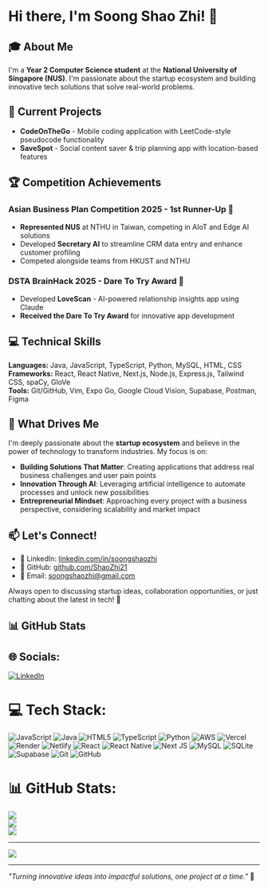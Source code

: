 # Hi there, I'm Soong Shao Zhi! 👋

## 🎓 About Me

I'm a **Year 2 Computer Science student** at the **National University of Singapore (NUS)**. I'm passionate about the startup ecosystem and building innovative tech solutions that solve real-world problems.

## 🚀 Current Projects

- **CodeOnTheGo** - Mobile coding application with LeetCode-style pseudocode functionality
- **SaveSpot** - Social content saver & trip planning app with location-based features

## 🏆 Competition Achievements

### Asian Business Plan Competition 2025 - 1st Runner-Up 🥈
- **Represented NUS** at NTHU in Taiwan, competing in AIoT and Edge AI solutions
- Developed **Secretary AI** to streamline CRM data entry and enhance customer profiling
- Competed alongside teams from HKUST and NTHU

### DSTA BrainHack 2025 - Dare To Try Award 🏅
- Developed **LoveScan** - AI-powered relationship insights app using Claude
- **Received the Dare To Try Award** for innovative app development

## 💻 Technical Skills

**Languages:** Java, JavaScript, TypeScript, Python, MySQL, HTML, CSS  
**Frameworks:** React, React Native, Next.js, Node.js, Express.js, Tailwind CSS, spaCy, GloVe  
**Tools:** Git/GitHub, Vim, Expo Go, Google Cloud Vision, Supabase, Postman, Figma

## 🌟 What Drives Me

I'm deeply passionate about the **startup ecosystem** and believe in the power of technology to transform industries. My focus is on:

- **Building Solutions That Matter**: Creating applications that address real business challenges and user pain points
- **Innovation Through AI**: Leveraging artificial intelligence to automate processes and unlock new possibilities
- **Entrepreneurial Mindset**: Approaching every project with a business perspective, considering scalability and market impact

## 📫 Let's Connect!

- 💼 LinkedIn: [linkedin.com/in/soongshaozhi](https://www.linkedin.com/in/soongshaozhi/)
- 🐙 GitHub: [github.com/ShaoZhi21](https://github.com/ShaoZhi21)
- 📧 Email: soongshaozhi@gmail.com

Always open to discussing startup ideas, collaboration opportunities, or just chatting about the latest in tech! 🚀

## 📊 GitHub Stats


## 🌐 Socials:
[![LinkedIn](https://img.shields.io/badge/LinkedIn-%230077B5.svg?logo=linkedin&logoColor=white)](https://linkedin.com/in/https://www.linkedin.com/in/soongshaozhi/) 

# 💻 Tech Stack:
![JavaScript](https://img.shields.io/badge/javascript-%23323330.svg?style=for-the-badge&logo=javascript&logoColor=%23F7DF1E) ![Java](https://img.shields.io/badge/java-%23ED8B00.svg?style=for-the-badge&logo=openjdk&logoColor=white) ![HTML5](https://img.shields.io/badge/html5-%23E34F26.svg?style=for-the-badge&logo=html5&logoColor=white) ![TypeScript](https://img.shields.io/badge/typescript-%23007ACC.svg?style=for-the-badge&logo=typescript&logoColor=white) ![Python](https://img.shields.io/badge/python-3670A0?style=for-the-badge&logo=python&logoColor=ffdd54) ![AWS](https://img.shields.io/badge/AWS-%23FF9900.svg?style=for-the-badge&logo=amazon-aws&logoColor=white) ![Vercel](https://img.shields.io/badge/vercel-%23000000.svg?style=for-the-badge&logo=vercel&logoColor=white) ![Render](https://img.shields.io/badge/Render-%46E3B7.svg?style=for-the-badge&logo=render&logoColor=white) ![Netlify](https://img.shields.io/badge/netlify-%23000000.svg?style=for-the-badge&logo=netlify&logoColor=#00C7B7) ![React](https://img.shields.io/badge/react-%2320232a.svg?style=for-the-badge&logo=react&logoColor=%2361DAFB) ![React Native](https://img.shields.io/badge/react_native-%2320232a.svg?style=for-the-badge&logo=react&logoColor=%2361DAFB) ![Next JS](https://img.shields.io/badge/Next-black?style=for-the-badge&logo=next.js&logoColor=white) ![MySQL](https://img.shields.io/badge/mysql-4479A1.svg?style=for-the-badge&logo=mysql&logoColor=white) ![SQLite](https://img.shields.io/badge/sqlite-%2307405e.svg?style=for-the-badge&logo=sqlite&logoColor=white) ![Supabase](https://img.shields.io/badge/Supabase-3ECF8E?style=for-the-badge&logo=supabase&logoColor=white) ![Git](https://img.shields.io/badge/git-%23F05033.svg?style=for-the-badge&logo=git&logoColor=white) ![GitHub](https://img.shields.io/badge/github-%23121011.svg?style=for-the-badge&logo=github&logoColor=white)
# 📊 GitHub Stats:
![](https://github-readme-stats.vercel.app/api?username=ShaoZhi21&theme=dark&hide_border=false&include_all_commits=true&count_private=true)<br/>
![](https://nirzak-streak-stats.vercel.app/?user=ShaoZhi21&theme=dark&hide_border=false)<br/>
![](https://github-readme-stats.vercel.app/api/top-langs/?username=ShaoZhi21&theme=dark&hide_border=false&include_all_commits=true&count_private=true&layout=compact)

---
[![](https://visitcount.itsvg.in/api?id=ShaoZhi21&icon=0&color=0)](https://visitcount.itsvg.in)

<!-- Proudly created with GPRM ( https://gprm.itsvg.in ) -->

---

*"Turning innovative ideas into impactful solutions, one project at a time."* 🚀
